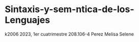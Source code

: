 # Sintaxis-y-sem-ntica-de-los-Lenguajes
k2006
2023, 1er cuatrimestre
208.106-4
Perez
Melisa Selene 

